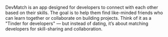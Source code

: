 DevMatch is an app designed for developers to connect with each other based on their skills. The goal is to help them find like-minded friends who can learn together or collaborate on building projects. Think of it as a "Tinder for developers" — but instead of dating, it’s about matching developers for skill-sharing and collaboration.